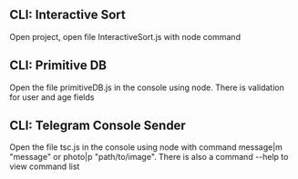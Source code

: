 ## CLI: Interactive Sort
Open project, open file InteractiveSort.js with node command   
## CLI: Primitive DB
Open the file primitiveDB.js in the console using node. There is validation for user and age fields  
## CLI: Telegram Console Sender
Open the file tsc.js in the console using node with command message|m "message" or photo|p "path/to/image".
There is also a command --help to view command list  

